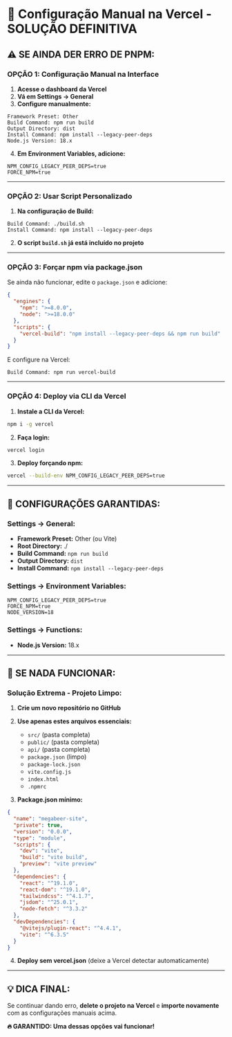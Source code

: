 # 🔧 Configuração Manual na Vercel - SOLUÇÃO DEFINITIVA

## ⚠️ **SE AINDA DER ERRO DE PNPM:**

### **OPÇÃO 1: Configuração Manual na Interface**

1. **Acesse o dashboard da Vercel**
2. **Vá em Settings → General**
3. **Configure manualmente:**

```
Framework Preset: Other
Build Command: npm run build
Output Directory: dist
Install Command: npm install --legacy-peer-deps
Node.js Version: 18.x
```

4. **Em Environment Variables, adicione:**
```
NPM_CONFIG_LEGACY_PEER_DEPS=true
FORCE_NPM=true
```

---

### **OPÇÃO 2: Usar Script Personalizado**

1. **Na configuração de Build:**
```
Build Command: ./build.sh
Install Command: npm install --legacy-peer-deps
```

2. **O script `build.sh` já está incluído no projeto**

---

### **OPÇÃO 3: Forçar npm via package.json**

Se ainda não funcionar, edite o `package.json` e adicione:

```json
{
  "engines": {
    "npm": ">=8.0.0",
    "node": ">=18.0.0"
  },
  "scripts": {
    "vercel-build": "npm install --legacy-peer-deps && npm run build"
  }
}
```

E configure na Vercel:
```
Build Command: npm run vercel-build
```

---

### **OPÇÃO 4: Deploy via CLI da Vercel**

1. **Instale a CLI da Vercel:**
```bash
npm i -g vercel
```

2. **Faça login:**
```bash
vercel login
```

3. **Deploy forçando npm:**
```bash
vercel --build-env NPM_CONFIG_LEGACY_PEER_DEPS=true
```

---

## 🎯 **CONFIGURAÇÕES GARANTIDAS:**

### **Settings → General:**
- **Framework Preset:** Other (ou Vite)
- **Root Directory:** ./
- **Build Command:** `npm run build`
- **Output Directory:** `dist`
- **Install Command:** `npm install --legacy-peer-deps`

### **Settings → Environment Variables:**
```
NPM_CONFIG_LEGACY_PEER_DEPS=true
FORCE_NPM=true
NODE_VERSION=18
```

### **Settings → Functions:**
- **Node.js Version:** 18.x

---

## 🚨 **SE NADA FUNCIONAR:**

### **Solução Extrema - Projeto Limpo:**

1. **Crie um novo repositório no GitHub**
2. **Use apenas estes arquivos essenciais:**
   - `src/` (pasta completa)
   - `public/` (pasta completa)
   - `api/` (pasta completa)
   - `package.json` (limpo)
   - `package-lock.json`
   - `vite.config.js`
   - `index.html`
   - `.npmrc`

3. **Package.json mínimo:**
```json
{
  "name": "megabeer-site",
  "private": true,
  "version": "0.0.0",
  "type": "module",
  "scripts": {
    "dev": "vite",
    "build": "vite build",
    "preview": "vite preview"
  },
  "dependencies": {
    "react": "^19.1.0",
    "react-dom": "^19.1.0",
    "tailwindcss": "^4.1.7",
    "jsdom": "^25.0.1",
    "node-fetch": "^3.3.2"
  },
  "devDependencies": {
    "@vitejs/plugin-react": "^4.4.1",
    "vite": "^6.3.5"
  }
}
```

4. **Deploy sem vercel.json** (deixe a Vercel detectar automaticamente)

---

## 💡 **DICA FINAL:**

Se continuar dando erro, **delete o projeto na Vercel** e **importe novamente** com as configurações manuais acima.

**🔥 GARANTIDO: Uma dessas opções vai funcionar!**

